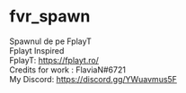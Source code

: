 # fvr_spawn
Spawnul de pe FplayT <br>
Fplayt Inspired <br>
FplayT: https://fplayt.ro/<br>
Credits for work : FlaviaN#6721<br>
My Discord: https://discord.gg/YWuavmus5F<br>
